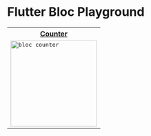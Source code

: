 # Flutter Bloc Playground

<table>
  <tr>
    <th>
      <a href="" target="_blank">Counter</a>
    </th>
  </tr>
  <tr>
    <td>
       <kbd>
         <img src="https://user-images.githubusercontent.com/12739843/233097039-426d818a-1732-4bf4-ac69-1a849861c892.gif" width="200px" alt="bloc counter"/>
      </kbd>
    </td>
  </tr>
</table>
